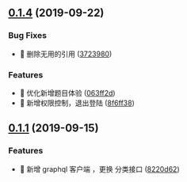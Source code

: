 ## [0.1.4](https://github.com/lentoo/code-audition-admin/compare/0.1.1...0.1.4) (2019-09-22)


### Bug Fixes

* 🐜 删除无用的引用 ([3723980](https://github.com/lentoo/code-audition-admin/commit/3723980))


### Features

* 🎸 优化新增题目体验 ([063ff2d](https://github.com/lentoo/code-audition-admin/commit/063ff2d))
* 🎸 新增权限控制，退出登陆 ([8f6ff38](https://github.com/lentoo/code-audition-admin/commit/8f6ff38))



## [0.1.1](https://github.com/lentoo/code-audition-admin/compare/8220d62...0.1.1) (2019-09-15)


### Features

* 🎸 新增 graphql 客户端 ，更换 分类接口 ([8220d62](https://github.com/lentoo/code-audition-admin/commit/8220d62))



